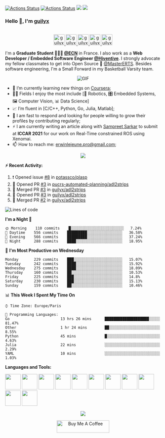 [![Actions Status](https://github.com/guilyx/guilyx/workflows/wakatime-stats/badge.svg)](https://github.com/guilyx/guilyx/actions)
[![Actions Status](https://github.com/guilyx/guilyx/workflows/update-gh-activity/badge.svg)](https://github.com/guilyx/guilyx/actions)
![](https://visitor-badge.glitch.me/badge?page_id=guilyx.guilyx)
[![](https://gitwar.herokuapp.com/badge?username=guilyx&label=Gitwar%20Profile%20Score&style=for-the-badge&color=0088cc)](https://gitwar.herokuapp.com/)

### Hello 👋, I'm [guilyx](https://guilyx.github.io) 

<p align="center">
<br/>
<a href="https://twitter.com/spida_rwin">
  <img alt="guilyx | Twitter" width="35px" src="https://image.flaticon.com/icons/svg/2111/2111703.svg" />
</a>
<a href="https://www.linkedin.com/in/erwinlejeune-lkn">
  <img alt="guilyx's LinkdeIN" width="35px" src="https://image.flaticon.com/icons/svg/2111/2111465.svg" />
</a>
<a href="https://www.facebook.com/erwin.lejeune">
  <img alt="guilyx's Facebook" width="35px" src="https://image.flaticon.com/icons/svg/2111/2111342.svg" />
</a>
<a href="https://www.instagram.com/spid_erwin">
  <img alt="guilyx's Instagram" width="35px" src="https://image.flaticon.com/icons/svg/2111/2111421.svg" />
</a>
<a href="https://open.spotify.com/user/11147618695?si=zZFn6uAGRLyoU02lsG50GA">
  <img alt="guilyx's Spotify" width="35px" src="https://image.flaticon.com/icons/svg/2111/2111627.svg" />
</a>
</p>

I'm a **Graduate Student 👨🏽‍💼 [@ECN](https://www.ec-nantes.fr)** in France. I also work as a **Web Developer / Embedded Software Engineer [@Hiventive](https://www.hiventive.com)**. I strongly advocate my fellow classmates to get into Open Source 📢 [@MasterERTS](https://github.com/MasterERTS). Besides software engineering, I'm a Small Forward in my Basketball Varsity team.

<p align="center">
<img align="center" alt="GIF" src="https://media1.tenor.com/images/1c6140897565e34a4e98f618e220dc0d/tenor.gif?itemid=9358372" />
</p>

- 📖 I’m currently learning new things on [Coursera](https://www.coursera.org);
- 🤹🏽 Fields I enjoy the most include [🤖 Robotics, 🎛 Embedded Systems, 🖼 Computer Vision, 📊 Data Science]
- 📈 I’m fluent in [C/C++, Python, Go, Julia, Matlab];
- 💬 I am fast to respond and looking for people willing to grow their profiles by contributing regularly;
- ⚡️ I am currently writing an article along with [Sampreet Sarkar](https://github.com/sampreets3) to submit at **ICCAR 2021** for our work on Real-Time constrained ROS using Xenomai.
- 📫 How to reach me: <erwinlejeune.pro@gmail.com>;

<p align="center">
  <img alig src="https://github-profile-trophy.vercel.app/?username=guilyx&column=6&rank=SSS,SS,S,AAA,AA,A,B,C" />
</p>


**:zap: Recent Activity:**

<!--START_SECTION:activity-->
1. ❗️ Opened issue [#8](https://github.com/potassco/plasp/issues/8) in [potassco/plasp](https://github.com/potassco/plasp)
2. 💪 Opened PR [#3](https://github.com/pucrs-automated-planning/adl2strips/pull/3) in [pucrs-automated-planning/adl2strips](https://github.com/pucrs-automated-planning/adl2strips)
3. 🎉 Merged PR [#3](https://github.com/guilyx/adl2strips/pull/3) in [guilyx/adl2strips](https://github.com/guilyx/adl2strips)
4. 💪 Opened PR [#3](https://github.com/guilyx/adl2strips/pull/3) in [guilyx/adl2strips](https://github.com/guilyx/adl2strips)
5. 🎉 Merged PR [#2](https://github.com/guilyx/adl2strips/pull/2) in [guilyx/adl2strips](https://github.com/guilyx/adl2strips)
<!--END_SECTION:activity-->

<!--START_SECTION:waka-->
![Lines of code](https://img.shields.io/badge/From%20Hello%20World%20I%27ve%20Written-22.5%20million%20lines%20of%20code-blue)

**I'm a Night 🦉** 

```text
🌞 Morning    110 commits    █░░░░░░░░░░░░░░░░░░░░░░░░   7.24% 
🌆 Daytime    556 commits    █████████░░░░░░░░░░░░░░░░   36.58% 
🌃 Evening    566 commits    █████████░░░░░░░░░░░░░░░░   37.24% 
🌙 Night      288 commits    ████░░░░░░░░░░░░░░░░░░░░░   18.95%

```
📅 **I'm Most Productive on Wednesday** 

```text
Monday       229 commits    ███░░░░░░░░░░░░░░░░░░░░░░   15.07% 
Tuesday      242 commits    ████░░░░░░░░░░░░░░░░░░░░░   15.92% 
Wednesday    275 commits    ████░░░░░░░░░░░░░░░░░░░░░   18.09% 
Thursday     160 commits    ██░░░░░░░░░░░░░░░░░░░░░░░   10.53% 
Friday       225 commits    ███░░░░░░░░░░░░░░░░░░░░░░   14.8% 
Saturday     230 commits    ███░░░░░░░░░░░░░░░░░░░░░░   15.13% 
Sunday       159 commits    ██░░░░░░░░░░░░░░░░░░░░░░░   10.46%

```


📊 **This Week I Spent My Time On** 

```text
⌚︎ Time Zone: Europe/Paris

💬 Programming Languages: 
Go                       13 hrs 26 mins      ████████████████████░░░░░   81.47% 
Other                    1 hr 24 mins        ██░░░░░░░░░░░░░░░░░░░░░░░   8.55% 
Python                   45 mins             █░░░░░░░░░░░░░░░░░░░░░░░░   4.63% 
Julia                    22 mins             ░░░░░░░░░░░░░░░░░░░░░░░░░   2.29% 
YAML                     10 mins             ░░░░░░░░░░░░░░░░░░░░░░░░░   1.03%

```


<!--END_SECTION:waka-->

**Languages and Tools:**  

<code><img height="50" src="https://image.flaticon.com/icons/svg/2861/2861557.svg"></code>
<code><img height="50" src="https://image.flaticon.com/icons/svg/3190/3190604.svg"></code>
<code><img height="50" src="https://image.flaticon.com/icons/svg/2942/2942156.svg"></code>
<code><img height="50" src="https://img.icons8.com/color/48/000000/golang.png"></code>
<code><img height="50" src="https://image.flaticon.com/icons/svg/1628/1628182.svg"></code>
<code><img height="50" src="https://image.flaticon.com/icons/png/512/2085/2085061.png"></code>
<code><img height="50" src="https://image.flaticon.com/icons/svg/2535/2535543.svg"></code>
<code><img height="50" src="https://cdn.icon-icons.com/icons2/1508/PNG/512/matlab_104289.png"></code>
<code><img height="50" src="https://image.flaticon.com/icons/svg/2721/2721297.svg"></code>
<code><img height="50" src="https://image.flaticon.com/icons/svg/752/752605.svg"></code>
<code><img height="50" src="https://image.flaticon.com/icons/svg/1680/1680899.svg"></code>

<p align="center">
<img align="center" src="https://github-readme-stats.vercel.app/api?username=guilyx&show_icons=true&hide_border=true">
</p>

<p align="center">
<a href="https://www.buymeacoffee.com/dq01aOE" target="_blank"><img src="https://cdn.buymeacoffee.com/buttons/default-red.png" alt="Buy Me A Coffee" height="40" width="170" ></a>
</p>
